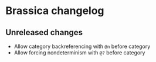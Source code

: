 # Brassica changelog

## Unreleased changes

- Allow category backreferencing with `@n` before category
- Allow forcing nondeterminism with `@?` before category
